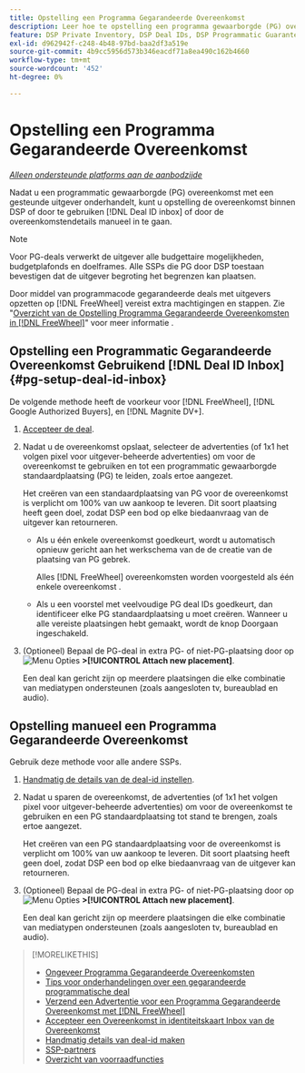 ```yaml
---
title: Opstelling een Programma Gegarandeerde Overeenkomst
description: Leer hoe te opstelling een programma gewaarborgde (PG) overeenkomst u met een uitgever hebt onderhandeld.
feature: DSP Private Inventory, DSP Deal IDs, DSP Programmatic Guaranteed Deals
exl-id: d962942f-c248-4b48-97bd-baa2df3a519e
source-git-commit: 4b9cc5956d573b346eacdf71a8ea490c162b4660
workflow-type: tm+mt
source-wordcount: '452'
ht-degree: 0%

---
```


# Opstelling een Programma Gegarandeerde Overeenkomst

*[Alleen ondersteunde platforms aan de aanbodzijde](programmatic-guaranteed-about.md)*

Nadat u een programmatic gewaarborgde (PG) overeenkomst met een gesteunde uitgever onderhandelt, kunt u opstelling de overeenkomst binnen DSP of door te gebruiken [!DNL Deal ID inbox] of door de overeenkomstendetails manueel in te gaan.

>[!NOTE]
>
> Voor PG-deals verwerkt de uitgever alle budgettaire mogelijkheden, budgetplafonds en doelframes. Alle SSPs die PG door DSP toestaan bevestigen dat de uitgever begroting het begrenzen kan plaatsen.
>
> Door middel van programmacode gegarandeerde deals met uitgevers opzetten op [!DNL FreeWheel] vereist extra machtigingen en stappen. Zie &quot;[Overzicht van de Opstelling Programma Gegarandeerde Overeenkomsten in [!DNL FreeWheel]](freewheel-overview.md)&quot; voor meer informatie .

## Opstelling een Programmatic Gegarandeerde Overeenkomst Gebruikend [!DNL Deal ID Inbox] {#pg-setup-deal-id-inbox}

De volgende methode heeft de voorkeur voor [!DNL FreeWheel], [!DNL Google Authorized Buyers], en [!DNL Magnite DV+].

1. [Accepteer de deal](deal-id-inbox-accept.md).

1. Nadat u de overeenkomst opslaat, selecteer de advertenties (of 1x1 het volgen pixel voor uitgever-beheerde advertenties) om voor de overeenkomst te gebruiken en tot een programmatic gewaarborgde standaardplaatsing (PG) te leiden, zoals ertoe aangezet.

   Het creëren van een standaardplaatsing van PG voor de overeenkomst is verplicht om 100% van uw aankoop te leveren. Dit soort plaatsing heeft geen doel, zodat DSP een bod op elke biedaanvraag van de uitgever kan retourneren.

   * Als u één enkele overeenkomst goedkeurt, wordt u automatisch opnieuw gericht aan het werkschema van de de creatie van de plaatsing van PG gebrek.

     Alles [!DNL FreeWheel] overeenkomsten worden voorgesteld als één enkele overeenkomst .

   * Als u een voorstel met veelvoudige PG deal IDs goedkeurt, dan identificeer elke PG standaardplaatsing u moet creëren. Wanneer u alle vereiste plaatsingen hebt gemaakt, wordt de knop Doorgaan ingeschakeld.

1. (Optioneel) Bepaal de PG-deal in extra PG- of niet-PG-plaatsing door op ![Menu Opties](/help/dsp/assets/options-menu.png) **>[!UICONTROL Attach new placement]**.

   Een deal kan gericht zijn op meerdere plaatsingen die elke combinatie van mediatypen ondersteunen (zoals aangesloten tv, bureaublad en audio).

## Opstelling manueel een Programma Gegarandeerde Overeenkomst

Gebruik deze methode voor alle andere SSPs.

1. [Handmatig de details van de deal-id instellen](deal-id-create.md).

1. Nadat u sparen de overeenkomst, de advertenties (of 1x1 het volgen pixel voor uitgever-beheerde advertenties) om voor de overeenkomst te gebruiken en een PG standaardplaatsing tot stand te brengen, zoals ertoe aangezet.

   Het creëren van een PG standaardplaatsing voor de overeenkomst is verplicht om 100% van uw aankoop te leveren. Dit soort plaatsing heeft geen doel, zodat DSP een bod op elke biedaanvraag van de uitgever kan retourneren.

1. (Optioneel) Bepaal de PG-deal in extra PG- of niet-PG-plaatsing door op ![Menu Opties](/help/dsp/assets/options-menu.png) **>[!UICONTROL Attach new placement]**.

   Een deal kan gericht zijn op meerdere plaatsingen die elke combinatie van mediatypen ondersteunen (zoals aangesloten tv, bureaublad en audio).

>[!MORELIKETHIS]
>
>* [Ongeveer Programma Gegarandeerde Overeenkomsten](programmatic-guaranteed-about.md)
>* [Tips voor onderhandelingen over een gegarandeerde programmatische deal](/help/dsp/inventory/programmatic-guaranteed-tips.md)
>* [Verzend een Advertentie voor een Programma Gegarandeerde Overeenkomst met [!DNL FreeWheel]](freewheel-submit.md)
>* [Accepteer een Overeenkomst in identiteitskaart Inbox van de Overeenkomst](deal-id-inbox-accept.md)
>* [Handmatig details van deal-id maken](deal-id-create.md)
>* [SSP-partners](ssp-partners.md)
>* [Overzicht van voorraadfuncties](inventory-overview.md)
